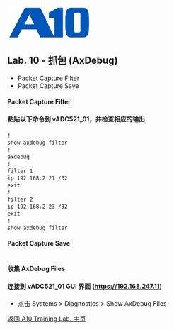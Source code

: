 ![](/Images/A10-NewLogos-Blue-NoReg-RGB-50.png)

## Lab. 10 - 抓包 (AxDebug)
 - Packet Capture Filter
 - Packet Capture Save

#### Packet Capture Filter
#### 粘贴以下命令到 vADC521_01，并检查相应的输出
```
!
show axdebug filter
!
axdebug
!
filter 1
ip 192.168.2.21 /32
exit
!
filter 2
ip 192.168.2.23 /32
exit
!
show axdebug filter

```

#### Packet Capture Save
```

```

#### 收集 AxDebug Files
#### 连接到 vADC521_01 GUI 界面 (https://192.168.247.11)
  + 点击 Systems > Diagnostics > Show AxDebug Files

[返回 A10 Training Lab. 主页](https://github.com/borissiu/A10_Training_Lab)